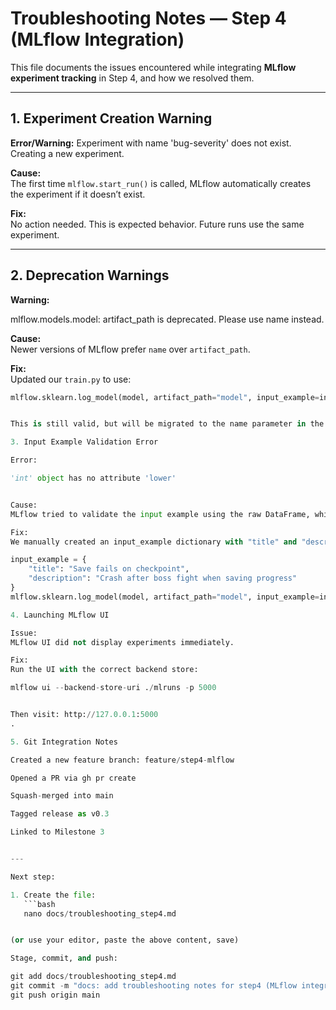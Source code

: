 # Troubleshooting Notes — Step 4 (MLflow Integration)

This file documents the issues encountered while integrating **MLflow experiment tracking** in Step 4, and how we resolved them.

---

## 1. Experiment Creation Warning

**Error/Warning:**
Experiment with name 'bug-severity' does not exist. Creating a new experiment.


**Cause:**  
The first time `mlflow.start_run()` is called, MLflow automatically creates the experiment if it doesn’t exist.

**Fix:**  
No action needed. This is expected behavior. Future runs use the same experiment.

---

## 2. Deprecation Warnings

**Warning:**


mlflow.models.model: artifact_path is deprecated. Please use name instead.


**Cause:**  
Newer versions of MLflow prefer `name` over `artifact_path`.

**Fix:**  
Updated our `train.py` to use:
```python
mlflow.sklearn.log_model(model, artifact_path="model", input_example=input_example)


This is still valid, but will be migrated to the name parameter in the future if needed.

3. Input Example Validation Error

Error:

'int' object has no attribute 'lower'


Cause:
MLflow tried to validate the input example using the raw DataFrame, which contained non-text fields.

Fix:
We manually created an input_example dictionary with "title" and "description" fields, matching the model’s expected inputs.

input_example = {
    "title": "Save fails on checkpoint",
    "description": "Crash after boss fight when saving progress"
}
mlflow.sklearn.log_model(model, artifact_path="model", input_example=input_example)

4. Launching MLflow UI

Issue:
MLflow UI did not display experiments immediately.

Fix:
Run the UI with the correct backend store:

mlflow ui --backend-store-uri ./mlruns -p 5000


Then visit: http://127.0.0.1:5000
.

5. Git Integration Notes

Created a new feature branch: feature/step4-mlflow

Opened a PR via gh pr create

Squash-merged into main

Tagged release as v0.3

Linked to Milestone 3


---

Next step:  

1. Create the file:
   ```bash
   nano docs/troubleshooting_step4.md


(or use your editor, paste the above content, save)

Stage, commit, and push:

git add docs/troubleshooting_step4.md
git commit -m "docs: add troubleshooting notes for step4 (MLflow integration)"
git push origin main
